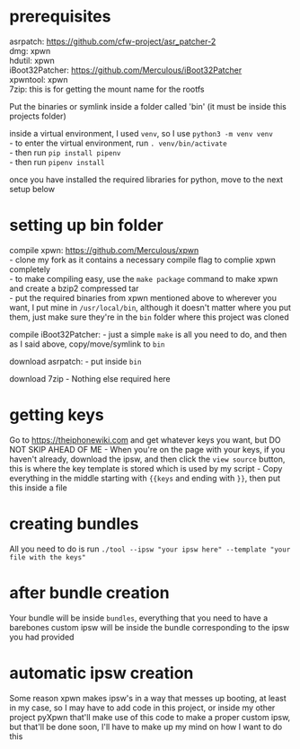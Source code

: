 # prerequisites

asrpatch: https://github.com/cfw-project/asr_patcher-2  
dmg: xpwn  
hdutil: xpwn  
iBoot32Patcher: https://github.com/Merculous/iBoot32Patcher  
xpwntool: xpwn  
7zip: this is for getting the mount name for the rootfs

Put the binaries or symlink inside a folder called 'bin' (it must be inside this projects folder)

inside a virtual environment, I used `venv`, so I use `python3 -m venv venv`  
	- to enter the virtual environment, run `. venv/bin/activate`  
	- then run `pip install pipenv`  
	- then run `pipenv install`  

once you have installed the required libraries for python, move to the next setup below

# setting up bin folder
compile xpwn: https://github.com/Merculous/xpwn  
	- clone my fork as it contains a necessary compile flag to complie xpwn completely  
	- to make compiling easy, use the `make package` command to make xpwn and create a bzip2 compressed tar  
	- put the required binaries from xpwn mentioned above to wherever you want, I put mine in `/usr/local/bin`, although it doesn't matter where you put them, just make sure they're in the `bin` folder where this project was cloned

compile iBoot32Patcher:
	- just a simple `make` is all you need to do, and then as I said above, copy/move/symlink to `bin`

download asrpatch:
	- put inside `bin`

download 7zip
	- Nothing else required here

# getting keys
Go to https://theiphonewiki.com and get whatever keys you want, but DO NOT SKIP AHEAD OF ME
	- When you're on the page with your keys, if you haven't already, download the ipsw, and then click the `view source` button, this is where the key template is stored which is used by my script
	- Copy everything in the middle starting with `{{keys` and ending with `}}`, then put this inside a file


# creating bundles
All you need to do is run `./tool --ipsw "your ipsw here" --template "your file with the keys"`

# after bundle creation
Your bundle will be inside `bundles`, everything that you need to have a barebones custom ipsw will be inside the bundle corresponding to the ipsw you had provided

# automatic ipsw creation
Some reason xpwn makes ipsw's in a way that messes up booting, at least in my case, so I may have to add code in this project, or inside my other project pyXpwn that'll make use of this code to make a proper custom ipsw, but that'll be done soon, I'll have to make up my mind on how I want to do this
